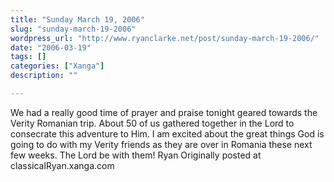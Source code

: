 ```yaml
---
title: "Sunday March 19, 2006"
slug: "sunday-march-19-2006"
wordpress_url: "http://www.ryanclarke.net/post/sunday-march-19-2006/"
date: "2006-03-19"
tags: []
categories: ["Xanga"]
description: ""

---
```


We had a really good time of prayer and praise tonight geared towards the Verity Romanian trip. About 50 of us gathered together in the Lord to consecrate this adventure to Him. I am excited about the great things God is going to do with my Verity friends as they are over in Romania these next few weeks. The Lord be with them!
Ryan
Originally posted at classicalRyan.xanga.com
